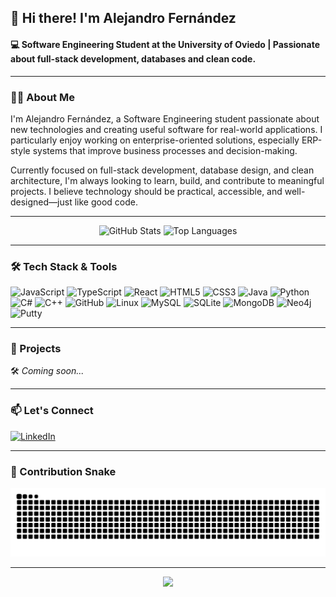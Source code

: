 <h2 align="left">👋 Hi there! I'm Alejandro Fernández</h2>
<h4 align="left">💻 Software Engineering Student at the University of Oviedo | Passionate about full-stack development, databases and clean code.</h4>

---

### 🙋‍♂️ About Me

I'm Alejandro Fernández, a Software Engineering student passionate about new technologies and creating useful software for real-world applications.
I particularly enjoy working on enterprise-oriented solutions, especially ERP-style systems that improve business processes and decision-making.

Currently focused on full-stack development, database design, and clean architecture, I'm always looking to learn, build, and contribute to meaningful projects.
I believe technology should be practical, accessible, and well-designed—just like good code.

---

<div align="center">
  <img src="https://github-readme-stats.vercel.app/api?username=alejandrofdzgarcia&hide_title=false&hide_rank=false&show_icons=true&include_all_commits=true&count_private=true&disable_animations=false&theme=algolia&locale=en&hide_border=false" height="150" alt="GitHub Stats" />
  <img src="https://github-readme-stats.vercel.app/api/top-langs?username=alejandrofdzgarcia&locale=en&hide_title=false&layout=compact&card_width=320&langs_count=5&theme=algolia&hide_border=false" height="150" alt="Top Languages" />
</div>

---

### 🛠️ Tech Stack & Tools

<div align="left">
  <img src="https://cdn.jsdelivr.net/gh/devicons/devicon/icons/javascript/javascript-original.svg" height="30" alt="JavaScript" />
  <img src="https://cdn.jsdelivr.net/gh/devicons/devicon/icons/typescript/typescript-original.svg" height="30" alt="TypeScript" />
  <img src="https://cdn.jsdelivr.net/gh/devicons/devicon/icons/react/react-original.svg" height="30" alt="React" />
  <img src="https://cdn.jsdelivr.net/gh/devicons/devicon/icons/html5/html5-original.svg" height="30" alt="HTML5" />
  <img src="https://cdn.jsdelivr.net/gh/devicons/devicon/icons/css3/css3-original.svg" height="30" alt="CSS3" />
  <img src="https://cdn.jsdelivr.net/gh/devicons/devicon/icons/java/java-original.svg" height="30" alt="Java" />
  <img src="https://cdn.jsdelivr.net/gh/devicons/devicon/icons/python/python-original.svg" height="30" alt="Python" />
  <img src="https://cdn.jsdelivr.net/gh/devicons/devicon/icons/csharp/csharp-original.svg" height="30" alt="C#" />
  <img src="https://cdn.jsdelivr.net/gh/devicons/devicon/icons/cplusplus/cplusplus-original.svg" height="30" alt="C++" />
  <img src="https://cdn.jsdelivr.net/gh/devicons/devicon/icons/github/github-original.svg" height="30" alt="GitHub" />
  <img src="https://cdn.jsdelivr.net/gh/devicons/devicon/icons/linux/linux-original.svg" height="30" alt="Linux" />
  <img src="https://cdn.jsdelivr.net/gh/devicons/devicon/icons/mysql/mysql-original.svg" height="30" alt="MySQL" />
  <img src="https://cdn.jsdelivr.net/gh/devicons/devicon/icons/sqlite/sqlite-original.svg" height="30" alt="SQLite" />
  <img src="https://cdn.jsdelivr.net/gh/devicons/devicon/icons/mongodb/mongodb-original.svg" height="30" alt="MongoDB" />
  <img src="https://cdn.jsdelivr.net/gh/devicons/devicon/icons/neo4j/neo4j-original.svg" height="30" alt="Neo4j" />
  <img src="https://cdn.jsdelivr.net/gh/devicons/devicon/icons/putty/putty-original.svg" height="30" alt="Putty" />
</div>

---

### 🚀 Projects

🛠️ *Coming soon...*

---

### 📫 Let's Connect

<div align="left">
  <a href="https://www.linkedin.com/in/alejandro-fernández-garcía-6b0579254/" target="_blank">
    <img src="https://raw.githubusercontent.com/maurodesouza/profile-readme-generator/master/src/assets/icons/social/linkedin/default.svg" width="52" height="40" alt="LinkedIn" />
  </a>
</div>

---

### 🐍 Contribution Snake

<img src="https://raw.githubusercontent.com/alejandrofdzgarcia/alejandrofdzgarcia/output/snake.svg" alt="Snake animation" />

---

<div align="center">
  <img src="https://profile-counter.glitch.me/alejandrofdzgarcia/count.svg?" />
</div>
